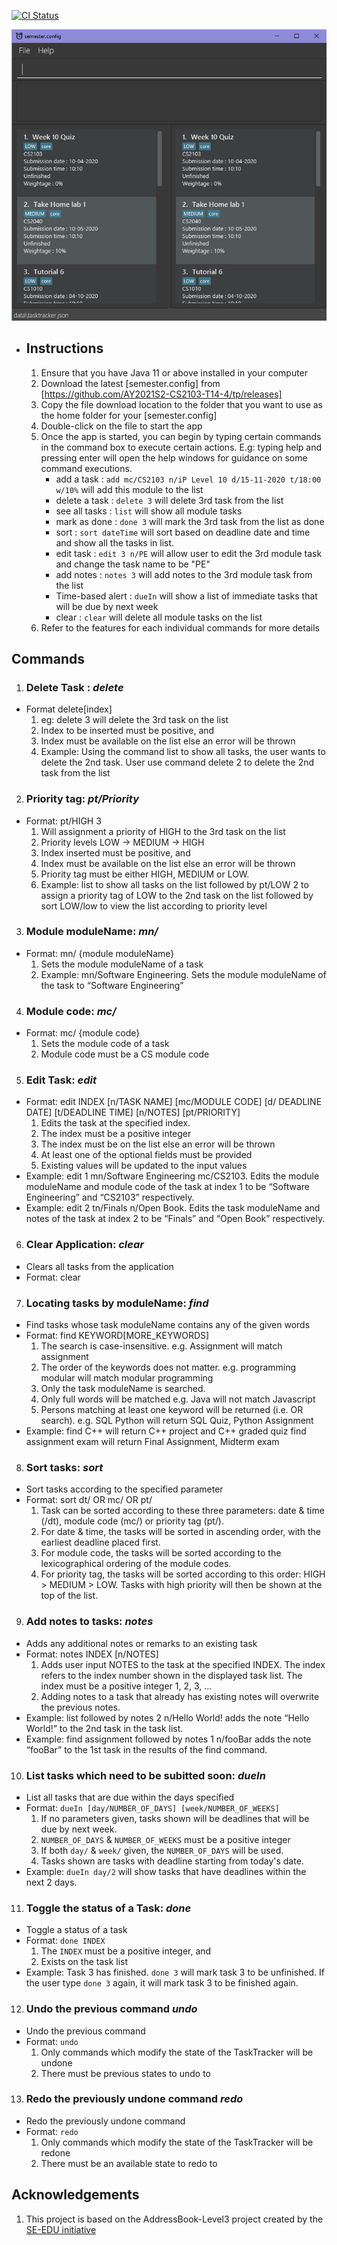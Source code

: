 [![CI Status](https://github.com/se-edu/addressbook-level3/workflows/Java%20CI/badge.svg)](https://github.com/AY2021S2-CS2103-T14-4/tp/actions)

![Ui](docs/images/v1.3_Ui.png)

* ## **Instructions**
  1. Ensure that you have Java 11 or above installed in your computer
  2. Download the latest [semester.config] from [https://github.com/AY2021S2-CS2103-T14-4/tp/releases]
  3. Copy the file download location to the folder that you want to use as the home folder for your [semester.config]
  4. Double-click on the file to start the app
  5. Once the app is started, you can begin by typing certain commands in the command box to execute certain actions. E.g: typing help and pressing enter will open the help windows for guidance on some command executions.
      * add a task : `add mc/CS2103 n/iP Level 10 d/15-11-2020 t/18:00 w/10%` will add this module to the list
      * delete a task : `delete 3` will delete 3rd task from the list
      * see all tasks : `list` will show all module tasks
      * mark as done : `done 3` will mark the 3rd task from the list as done
      * sort : `sort dateTime` will sort based on deadline date and time and show all the tasks in list.
      * edit task : `edit 3 n/PE` will allow user to edit the 3rd module task and change the task name to be "PE"
      * add notes : `notes 3` will add notes to the 3rd module task from the list
      * Time-based alert : `dueIn` will show a list of immediate tasks that will be due by next week
      * clear : `clear` will delete all module tasks on the list
  6. Refer to the features for each individual commands for more details

## **Commands**

1. ### Delete Task : *delete*
  * Format delete[index]
    1. eg: delete 3 will delete the 3rd task on the list
    2. Index to be inserted must be positive, and
    3. Index must be available on the list else an error will be thrown
    4. Example: Using the command list to show all tasks, the user wants to delete the 2nd task. User use command delete 2 to delete the 2nd task from the list


2. ### Priority tag: *pt/Priority*
  * Format: pt/HIGH 3
    1. Will assignment a priority of HIGH to the 3rd task on the list
    2. Priority levels LOW -> MEDIUM -> HIGH
    3. Index inserted must be positive, and
    4. Index must be available on the list else an error will be thrown
    5. Priority tag must be either HIGH, MEDIUM or LOW.
    6. Example: list to show all tasks on the list followed by pt/LOW 2 to assign a priority tag of LOW to the 2nd task on the list followed by sort LOW/low to view the list according to priority level

3. ### Module moduleName: *mn/*
  * Format: mn/ {module moduleName}
    1. Sets the module moduleName of a task
    2. Example: mn/Software Engineering. Sets the module moduleName of the task to “Software Engineering”


4. ### Module code: *mc/*
  * Format: mc/ {module code}
    1. Sets the module code of a task
    2. Module code must be a CS module code


5. ### Edit Task: *edit*
  * Format: edit INDEX [n/TASK NAME] [mc/MODULE CODE] [d/ DEADLINE DATE] [t/DEADLINE TIME] [n/NOTES] [pt/PRIORITY]
    1. Edits the task at the specified index.
    2. The index must be a positive integer
    3. The index must be on the list else an error will be thrown
    4. At least one of the optional fields must be provided
    5. Existing values will be updated to the input values
  * Example: edit 1 mn/Software Engineering mc/CS2103. Edits the module moduleName and module code of the task at index 1 to be “Software Engineering” and “CS2103” respectively.
  * Example: edit 2 tn/Finals n/Open Book. Edits the task moduleName and notes of the task at index 2 to be “Finals” and “Open Book” respectively.


6. ### Clear Application: *clear*
  * Clears all tasks from the application
  * Format: clear


7. ### Locating tasks by moduleName: *find*
  * Find tasks whose task moduleName contains any of the given words
  * Format: find KEYWORD[MORE_KEYWORDS]
    1. The search is case-insensitive. e.g. Assignment will match assignment
    2. The order of the keywords does not matter. e.g. programming modular will match modular programming
    3. Only the task moduleName is searched.
    4. Only full words will be matched e.g. Java will not match Javascript
    5. Persons matching at least one keyword will be returned (i.e. OR search). e.g. SQL Python will return SQL Quiz, Python Assignment
  * Example: find C++ will return C++ project and C++ graded quiz find assignment exam will return Final Assignment, Midterm exam


8. ### Sort tasks: *sort*
  * Sort tasks according to the specified parameter
  * Format: sort dt/ OR mc/ OR pt/
    1. Task can be sorted according to these three parameters: date & time (/dt), module code (mc/) or priority tag (pt/).
    2. For date & time, the tasks will be sorted in ascending order, with the earliest deadline placed first.
    3. For module code, the tasks will be sorted according to the lexicographical ordering of the module codes.
    4. For priority tag, the tasks will be sorted according to this order: HIGH > MEDIUM > LOW. Tasks with high priority will then be shown at the top of the list.


9. ### Add notes to tasks: *notes*
  * Adds any additional notes or remarks to an existing task
  * Format: notes INDEX [n/NOTES]
    1. Adds user input NOTES to the task at the specified INDEX. The index refers to the index number shown in the displayed task list. The index must be a positive integer 1, 2, 3, …
    2. Adding notes to a task that already has existing notes will overwrite the previous notes.
  * Example: list followed by notes 2 n/Hello World! adds the note “Hello World!” to the 2nd task in the task list.
  * Example: find assignment followed by notes 1 n/fooBar adds the note “fooBar” to the 1st task in the results of the find command.

10. ### List tasks which need to be subitted soon: *dueIn*
  * List all tasks that are due within the days specified
  * Format: `dueIn [day/NUMBER_OF_DAYS] [week/NUMBER_OF_WEEKS]`
    1. If no parameters given, tasks shown will be deadlines that will be due by next week.
    2. `NUMBER_OF_DAYS` & `NUMBER_OF_WEEKS` must be a positive integer
    3. If both `day/` & `week/` given, the `NUMBER_OF_DAYS` will be used.
    4. Tasks shown are tasks with deadline starting from today's date.
  * Example: `dueIn day/2` will show tasks that have deadlines within the next 2 days.
  
11. ### Toggle the status of a Task: *done*
  * Toggle a status of a task
  * Format: `done INDEX`
    1. The `INDEX` must be a positive integer, and
    2. Exists on the task list
  * Example: Task 3 has finished. `done 3` will mark task 3 to be unfinished. If the user type `done 3` again, it will mark task 3 to be finished again.

12. ### Undo the previous command *undo*
  * Undo the previous command
  * Format: `undo`
    1. Only commands which modify the state of the TaskTracker will be undone
    2. There must be previous states to undo to

13. ### Redo the previously undone command *redo*
  * Redo the previously undone command
  * Format: `redo`
    1. Only commands which modify the state of the TaskTracker will be redone
    2. There must be an available state to redo to
    
## Acknowledgements
1. This project is based on the AddressBook-Level3 project created by the [SE-EDU initiative](https://se-education.org)
